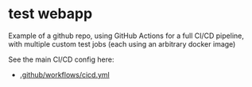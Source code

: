 # test webapp

Example of a github repo, using GitHub Actions for a full CI/CD pipeline, with multiple custom test jobs (each using an arbitrary docker image)

See the main CI/CD config here:
- [.github/workflows/cicd.yml](.github/workflows/cicd.yml)
